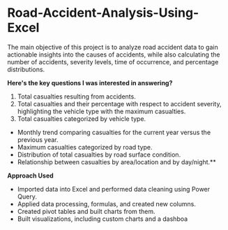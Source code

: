 # Road-Accident-Analysis-Using-Excel

The main objective of this project is to analyze road accident data to gain actionable insights into the causes of accidents, while also calculating the number of accidents, severity levels, time of occurrence, and percentage distributions.

**Here's the key questions I was interested in answering?**
1. Total casualties resulting from accidents.
2. Total casualties and their percentage with respect to accident severity, highlighting the vehicle type with the maximum casualties.
3. Total casualties categorized by vehicle type.
- Monthly trend comparing casualties for the current year versus the previous year.
- Maximum casualties categorized by road type.
- Distribution of total casualties by road surface condition.
- Relationship between casualties by area/location and by day/night.**

**Approach Used**
- Imported data into Excel and performed data cleaning using Power Query.
- Applied data processing, formulas, and created new columns.
- Created pivot tables and built charts from them.
- Built visualizations, including custom charts and a dashboa

